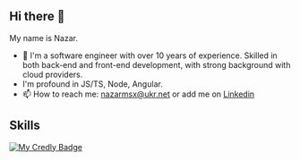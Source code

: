 ## Hi there 👋

My name is Nazar.

- 🔭 I'm a software engineer with over 10 years of experience. Skilled in both back-end and front-end development, with strong background with cloud providers.
- I'm profound in JS/TS, Node, Angular.
- 📫 How to reach me: [nazarmsx@ukr.net](mailto:nazarmsx@ukr.net) or add me on [Linkedin](https://www.linkedin.com/in/nazar-chuba-46013b105/)

## Skills
[![My Credly Badge](https://images.credly.com/size/110x110/images/2784d0d8-327c-406f-971e-9f0e15097003/image.png)](https://www.credly.com/badges/1c450cd0-61ce-4566-91d1-ceb5fe7d7bb1/public_url)

<!--
**nazarmsx/nazarmsx** is a ✨ _special_ ✨ repository because its `README.md` (this file) appears on your GitHub profile.

Here are some ideas to get you started:

- 🔭 I’m currently working on ...
- 🌱 I’m currently learning ...
- 👯 I’m looking to collaborate on ...
- 🤔 I’m looking for help with ...
- 💬 Ask me about ...
- 📫 How to reach me: ...
- 😄 Pronouns: ...
- ⚡ Fun fact: ...
-->

